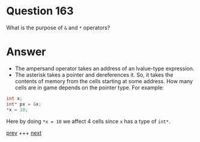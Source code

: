 
# Question 163



 What is the purpose of `&` and `*` operators?


# Answer



* The ampersand operator takes an address of an lvalue-type expression.
* The asterisk takes a pointer and dereferences it. So, it takes the contents of
memory from the cells starting at some address. How many cells are in game 
depends on the pointer type. For example:

```c 
int x;
int* px = &x;
*x = 10;  
```

Here by doing `*x = 10` we affect 4 cells since `x` has a type of `int*`. 


[prev](162.md) +++ [next](164.md)
